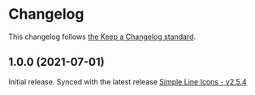 # Changelog

This changelog follows [the Keep a Changelog standard](https://keepachangelog.com).


## 1.0.0 (2021-07-01)
Initial release.
Synced with the latest release [Simple Line Icons - v2.5.4](https://github.com/thesabbir/simple-line-icons/releases/tag/2.5.4)
